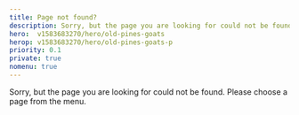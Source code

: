 ```yaml
---
title: Page not found?
description: Sorry, but the page you are looking for could not be found?
hero:  v1583683270/hero/old-pines-goats
herop: v1583683270/hero/old-pines-goats-p
priority: 0.1
private: true
nomenu: true
---
```


Sorry, but the page you are looking for could not be found. Please choose a page from the menu.
